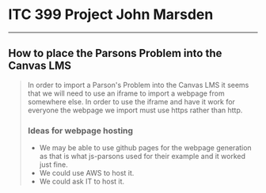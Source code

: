 # ITC 399 Project John Marsden
-------------------------------

## How to place the Parsons Problem into the Canvas LMS
> In order to import a Parson's Problem into the Canvas LMS it seems that we will need to use an iframe to import a webpage from somewhere else. In order to use the iframe and have it work for everyone the webpage we import must use https rather than http.
>
> ### Ideas for webpage hosting
> - We may be able to use github pages for the webpage generation as that is what js-parsons used for their example and it worked just fine.
> - We could use AWS to host it.
> - We could ask IT to host it.
